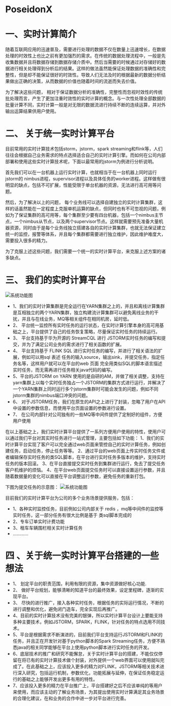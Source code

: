 # PoseidonX
# 一、实时计算简介

随着互联网应用的迅速普及，需要进行处理的数据不仅在数量上迅速增长，在数据处理的时效性上也比之前有更加强烈的需求。在传统的数据处理流程中，一般是先收集数据并且将数据存储到数据存储介质中。然后当需要的时候通过对存储好的数据进行相关处理得到分析后的结果。这样的做法虽然能保证处理数据的准确性和完整性，但是却不能保证很好的时效性。导致人们无法及时的根据最新的数据分析结果做出正确的决策，从而数据的价值也随着时间的流逝而失去价值。

为了解决这些问题， 相对于保证数据分析的准确性，完整性而忽视时效性的传统批处理而言，产生了更加注重时效性的实时计算的概念。与一次性处理全部数据的批量计算不同，实时计算一般是对无限的数据流进行持续不断的连续运算，并对外输出运算结果供用户使用。


# 二、 关于统一实时计算平台

目前常用的实时计算技术包括storm，jstorm，spark streaming和flink等，人们往往会根据自己业务需求的特点选择适合自己的实时计算引擎。而如何在公司内部部署和使用这些实时计算技术呢，下面以最常用的jstorm为例进行分析说明。

首先我们可以在一台机器上运行实时计算，也就相当于在一台机器上同时运行jstorm的 nimbus进程，supervisor进程以及具体任务的worker进程。这样做有很明显的缺点，包括不可扩展，性能受限于单台机器的资源，无法进行高可用等问题。

然后，为了解决以上的问题， 每个业务线可以选择自建独立的实时计算集群，这样的话虽然能在一定程度上克服单机运算的缺点，但同时也有不可忽视的问题，例如为了保证集群的高可用等，每个集群至少要有四台机器，包括一个nimbus主节点，一个nimbus从节点，以及两个supervisor节点。这样就需要预先准备大量机器资源，同时由于是每个业务线独立搭建各自的实时计算集群，也就无法保证建立统一的监控，报警等体系，并且每个集群都需要进行独立维护，因此维护难度大，需要投入很多的精力。

为了克服上述这些问题，我们需要一个统一的实时计算平台，来克服上述方案的诸多缺点。

# 三、 我们的实时计算平台
![系统功能图](https://github.com/ucarGroup/PoseidonX/blob/master/img/image2.png)

* 1、我们的实时计算集群是完全运行在YARN集群之上的，并且和离线计算集群是互相独立的两个YARN集群，独立构建流计算集群可以避免离线业务的干扰，并且与在线业务，MQ等相关组件在相同机房，延时低。
* 2、 平台统一监控所有实时任务的运行状态，在实时计算引擎本身的高可用基础之上，平台提供了自己的任务恢复策略，尽量保证实时任务的持续运行。
* 3、 平台支持基于华为开源的 StreamCQL 进行 JSTORM实时任务的编写和提交，并为了满足公司业务的需求进行了相关函数的扩展。
* 4、 平台支持基于 FLINK SQL 进行实时任务的编写，并进行了相关语法的扩展，例如可以用sql 表述 任务的输入source，输出sink，并提交任务，指定任务名等，这样用户就可以在平台的web 页面 完全用类似SQL的脚本语言描述实时任务，而无需再进行任务相关java代码的编写。
* 5、平台的JSTORM on YARN 使用的是自研的AM，并做了相关调整，支持在yarn集群上以每个实时任务独占一个JSTORM的集群方式进行运行，并解决了一个YARN集群上同时运行多个jstorm集群时可能会发生的问题，例如不同jstorm集群的nimbus端口冲突的问题。
* 6、 对于JSTORM任务，我们在原生的API之上进行了封装，忽略了用户在API中设置的参数信息，而使用平台页面设置的参数进行设置。
* 7、 在公司内部针对公司独有的一些MQ等中间件提供了定制好的组件，方便用户使用



在以上基础之上，我们实时计算平台提供了一系列方便用户使用的特性，使用户可以通过我们平台对其实时任务进行一站式管理，主要包括如下功能：
      1、我们的实时计算平台实现了客户可以完全通过web页面来管控自己的实时计算任务，例如创建任务，启动任务，停止任务等等。
      2、通过平台的web页面上传实时任务文件或者编辑保存实时任务的类SQL脚本，在平台进行实时任务多版本的维护，支持实时任务的版本回滚。
      3、在平台直接提交实时任务到集群进行运行，免去了提交任务客户机维护的烦恼。
      4、在平台web页面提交任务时可以直接设置运行参数，并且随着数据量的变化可以直接在平台调整运行参数，避免任务的重新打包。

下图为提交任务的示意图：
![系统功能图](https://github.com/ucarGroup/PoseidonX/blob/master/img/image1.png)


目前我们的实时计算平台为公司的多个业务场景提供服务，包括：
* 1、各种实时监控任务，目前例如公司内部关于 redis ，mq等中间件的监控等实时任务，这一部分任务有很大比例是基于 类sql脚本完成的
* 2、专车订单实时计费功能
* 3、租车车辆围栏相关实时计算任务
* ............

# 四 、关于统一实时计算平台搭建的一些想法
* 1、 划定平台的职责范围，利用有限的资源，集中资源做好核心功能.
* 2、 做好平台规划，能够清晰的知道平台的最终效果，设定里程碑，逐渐的实现平台。
* 3、 尽快的进行推广，接入各种实时任务，根据任务的实际运行情况，不断的进行调整和优化，避免闭门造车，完全实现后再推广。
* 4、目前的实时计算技术没有完美的银弹，所以实时计算平台设计上要能支持多种主要技术，例如JSTORM，SPARK，FLINK，针对任务的特点选用不同技术。
* 5、平台是根据需求不断演进的，目前我们平台支持运行JSTORM和FLINK的任务，并且正在开发针对基于python脚本的Spark Streaming任务，方便不熟悉java的相关同学能够在平台上使用python脚本进行实时任务的开发。 
* 6、底层技术的推广和研究不能懈怠，关于实时计算平台的搭建，不能仅仅停留在将已有的实时计算技术做个封装，对外提供一个web界面可以使用就叫完成了。在此基础之上，应该投入更多的精力对FLINK，JSTORM等相关技术进行深入研究，包括运行机制，参数优化，功能拓展与延伸，在保证任务稳定运行的基础之上能够开发出更多有用的特性。
* 7、应该投入更多的精力在平台推广上，平台搭建好之后不应该单纯的等用户来使用，而应该主动的了解业务场景，为其提出使用实时计算满足其业务场景的合理化建议，在和业务的合作中进一步对平台进行完善。


